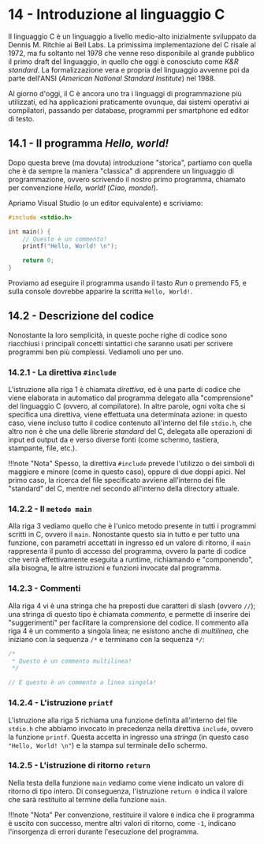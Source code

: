 # 14 - Introduzione al linguaggio C

Il linguaggio C è un linguaggio a livello medio-alto inizialmente sviluppato da Dennis M. Ritchie ai Bell Labs. La primissima implementazione del C risale al 1972, ma fu soltanto nel 1978 che venne reso disponibile al grande pubblico il primo draft del linguaggio, in quello che oggi è conosciuto come *K&R standard*. La formalizzazione vera e propria del linguaggio avvenne poi da parte dell'ANSI (*American National Standard Institute*) nel 1988.

Al giorno d'oggi, il C è ancora uno tra i linguaggi di programmazione più utilizzati, ed ha applicazioni praticamente ovunque, dai sistemi operativi ai compilatori, passando per database, programmi per smartphone ed editor di testo.

## 14.1 - Il programma *Hello, world!*

Dopo questa breve (ma dovuta) introduzione "storica", partiamo con quella che è da sempre la maniera "classica" di apprendere un linguaggio di programmazione, ovvero scrivendo il nostro primo programma, chiamato per convenzione *Hello, world!* (*Ciao, mondo!*).

Apriamo Visual Studio (o un editor equivalente) e scriviamo:

```c linenums="1"
#include <stdio.h>

int main() {
	// Questo è un commento!
	printf("Hello, World! \n");

	return 0;
}
```

Proviamo ad eseguire il programma usando il tasto *Run* o premendo F5, e sulla console dovrebbe apparire la scritta `Hello, World!`.

## 14.2 - Descrizione del codice

Nonostante la loro semplicità, in queste poche righe di codice sono riacchiusi i principali concetti sintattici che saranno usati per scrivere programmi ben più complessi. Vediamoli uno per uno.

### 14.2.1 - La direttiva `#include`

L'istruzione alla riga 1 è chiamata *direttiva*, ed è una parte di codice che viene elaborata in automatico dal programma delegato alla "comprensione" del linguaggio C (ovvero, al compilatore). In altre parole, ogni volta che si specifica una direttiva, viene effettuata una determinata azione: in questo caso, viene incluso tutto il codice contenuto all'interno del file `stdio.h`, che altro non è che una delle librerie *standard* del C, delegata alle operazioni di input ed output da e verso diverse fonti (come schermo, tastiera, stampante, file, etc.).

!!!note "Nota"
	Spesso, la direttiva `#include` prevede l'utilizzo o dei simboli di maggiore e minore (come in questo caso), oppure di due doppi apici. Nel primo caso, la ricerca del file specificato avviene all'interno dei file "standard" del C, mentre nel secondo all'interno della directory attuale.

### 14.2.2 - Il `metodo main`

Alla riga 3 vediamo quello che è l'unico metodo presente in tutti i programmi scritti in C, ovvero il `main`. Nonostante questo sia in tutto e per tutto una funzione, con parametri accettati in ingresso ed un valore di ritorno, il `main` rappresenta il punto di accesso del programma, ovvero la parte di codice che verrà effettivamente eseguita a runtime, richiamando e "componendo", alla bisogna, le altre istruzioni e funzioni invocate dal programma.

### 14.2.3 - Commenti

Alla riga 4 vi è una stringa che ha preposti due caratteri di slash (ovvero `//`); una stringa di questo tipo è chiamata *commento*, e permette di inserire dei "suggerimenti" per facilitare la comprensione del codice. Il commento alla riga 4 è un commento a singola linea; ne esistono anche di *multilinea*, che iniziano con la sequenza `/*` e terminano con la sequenza `*/`:

```c
/*
 * Questo è un commento multilinea!
 */

// E questo è un commento a linea singola!
```

### 14.2.4 - L'istruzione `printf`

L'istruzione alla riga 5 richiama una funzione definita all'interno del file `stdio.h` che abbiamo invocato in precedenza nella direttiva `include`, ovvero la funzione `printf`. Questa accetta in ingresso una *stringa* (in questo caso `"Hello, World! \n"`) e la stampa sul terminale dello schermo.

### 14.2.5 - L'istruzione di ritorno `return`

Nella testa della funzione `main` vediamo come viene indicato un valore di ritorno di tipo intero. Di conseguenza, l'istruzione `return 0` indica il valore che sarà restituito al termine della funzione `main`.

!!!note "Nota"
	Per convenzione, restituire il valore `0` indica che il programma è uscito con successo, mentre altri valori di ritorno, come `-1`, indicano l'insorgenza di errori durante l'esecuzione del programma.
